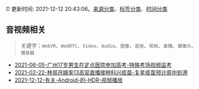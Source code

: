 :alarm_clock: 更新时间: 2021-12-12 20:43:06。[来源分类](../README.md)、[标签分类](../TAGS.md)、[时间分类](../TIMELINE.md)

## 音视频相关


> 关键字：`WebVR`、`WebRTC`、`Video`、`Audio`、`图像`、`音频`、`视频`、`直播`、`摄像头`、`播放器`



- [2021-06-05-广州17岁男生在定点医院参加高考-特殊考场视频监考](https://m.caixin.com/m/2021-06-05/101723418.html) 
- [2021-02-22-林郑月娥率13高官直播接种科兴疫苗-复星疫苗预计周中到港](https://m.caixin.com/m/2021-02-22/101665724.html) 
- [2021-12-12-有关-Android-的-HDR-视频播放](https://www.v2ex.com/t/821748) 